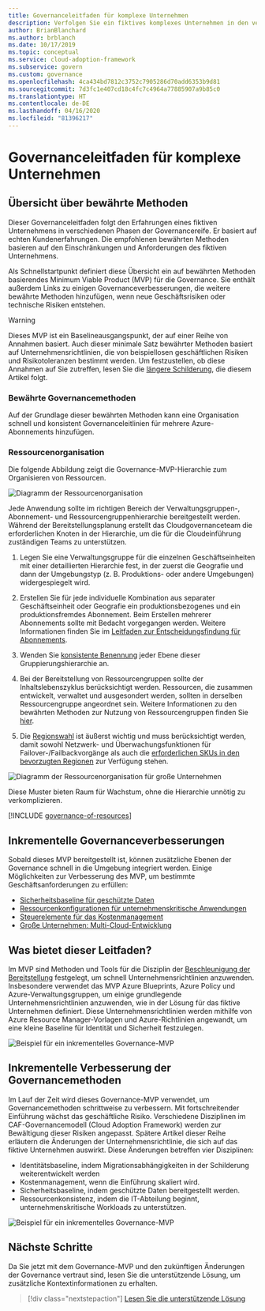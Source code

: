 ```yaml
---
title: Governanceleitfaden für komplexe Unternehmen
description: Verfolgen Sie ein fiktives komplexes Unternehmen in den verschiedenen Phasen der Governancereife, das ein MVP (Minimum Viable Product) basierend auf Best Practices definiert.
author: BrianBlanchard
ms.author: brblanch
ms.date: 10/17/2019
ms.topic: conceptual
ms.service: cloud-adoption-framework
ms.subservice: govern
ms.custom: governance
ms.openlocfilehash: 4ca434bd7812c3752c7905286d70add6353b9d81
ms.sourcegitcommit: 7d3fc1e407cd18c4fc7c4964a77885907a9b85c0
ms.translationtype: HT
ms.contentlocale: de-DE
ms.lasthandoff: 04/16/2020
ms.locfileid: "81396217"
---
```

# <a name="governance-guide-for-complex-enterprises"></a>Governanceleitfaden für komplexe Unternehmen

## <a name="overview-of-best-practices"></a>Übersicht über bewährte Methoden

Dieser Governanceleitfaden folgt den Erfahrungen eines fiktiven Unternehmens in verschiedenen Phasen der Governancereife. Er basiert auf echten Kundenerfahrungen. Die empfohlenen bewährten Methoden basieren auf den Einschränkungen und Anforderungen des fiktiven Unternehmens.

Als Schnellstartpunkt definiert diese Übersicht ein auf bewährten Methoden basierendes Minimum Viable Product (MVP) für die Governance. Sie enthält außerdem Links zu einigen Governanceverbesserungen, die weitere bewährte Methoden hinzufügen, wenn neue Geschäftsrisiken oder technische Risiken entstehen.

> [!WARNING]
> Dieses MVP ist ein Baselineausgangspunkt, der auf einer Reihe von Annahmen basiert. Auch dieser minimale Satz bewährter Methoden basiert auf Unternehmensrichtlinien, die von beispiellosen geschäftlichen Risiken und Risikotoleranzen bestimmt werden. Um festzustellen, ob diese Annahmen auf Sie zutreffen, lesen Sie die [längere Schilderung](./narrative.md), die diesem Artikel folgt.

### <a name="governance-best-practices"></a>Bewährte Governancemethoden

Auf der Grundlage dieser bewährten Methoden kann eine Organisation schnell und konsistent Governanceleitlinien für mehrere Azure-Abonnements hinzufügen.

### <a name="resource-organization"></a>Ressourcenorganisation

Die folgende Abbildung zeigt die Governance-MVP-Hierarchie zum Organisieren von Ressourcen.

![Diagramm der Ressourcenorganisation](../../../_images/govern/resource-organization.png)

Jede Anwendung sollte im richtigen Bereich der Verwaltungsgruppen-, Abonnement- und Ressourcengruppenhierarchie bereitgestellt werden. Während der Bereitstellungsplanung erstellt das Cloudgovernanceteam die erforderlichen Knoten in der Hierarchie, um die für die Cloudeinführung zuständigen Teams zu unterstützen.

1. Legen Sie eine Verwaltungsgruppe für die einzelnen Geschäftseinheiten mit einer detaillierten Hierarchie fest, in der zuerst die Geografie und dann der Umgebungstyp (z. B. Produktions- oder andere Umgebungen) widergespiegelt wird.

1. Erstellen Sie für jede individuelle Kombination aus separater Geschäftseinheit oder Geografie ein produktionsbezogenes und ein produktionsfremdes Abonnement. Beim Erstellen mehrerer Abonnements sollte mit Bedacht vorgegangen werden. Weitere Informationen finden Sie im [Leitfaden zur Entscheidungsfindung für Abonnements](../../../decision-guides/subscriptions/index.md).

1. Wenden Sie [konsistente Benennung](../../../ready/azure-best-practices/naming-and-tagging.md) jeder Ebene dieser Gruppierungshierarchie an.

1. Bei der Bereitstellung von Ressourcengruppen sollte der Inhaltslebenszyklus berücksichtigt werden. Ressourcen, die zusammen entwickelt, verwaltet und ausgesondert werden, sollten in derselben Ressourcengruppe angeordnet sein. Weitere Informationen zu den bewährten Methoden zur Nutzung von Ressourcengruppen finden Sie [hier](../../../decision-guides/resource-consistency/index.md).

1. Die [Regionswahl](../../../migrate/azure-best-practices/multiple-regions.md) ist äußerst wichtig und muss berücksichtigt werden, damit sowohl Netzwerk- und Überwachungsfunktionen für Failover-/Failbackvorgänge als auch die [erforderlichen SKUs in den bevorzugten Regionen](https://azure.microsoft.com/global-infrastructure/services) zur Verfügung stehen.

![Diagramm der Ressourcenorganisation für große Unternehmen](../../../_images/govern/large-enterprise-resource-organization.png)

Diese Muster bieten Raum für Wachstum, ohne die Hierarchie unnötig zu verkomplizieren.

[!INCLUDE [governance-of-resources](../../../../includes/governance-of-resources.md)]

<!-- See comments for suggestion to possibly add here -->

## <a name="incremental-governance-improvements"></a>Inkrementelle Governanceverbesserungen

Sobald dieses MVP bereitgestellt ist, können zusätzliche Ebenen der Governance schnell in die Umgebung integriert werden. Einige Möglichkeiten zur Verbesserung des MVP, um bestimmte Geschäftsanforderungen zu erfüllen:

- [Sicherheitsbaseline für geschützte Daten](./security-baseline-improvement.md)
- [Ressourcenkonfigurationen für unternehmenskritische Anwendungen](./resource-consistency-improvement.md)
- [Steuerelemente für das Kostenmanagement](./cost-management-improvement.md)
- [Große Unternehmen: Multi-Cloud-Entwicklung](./multicloud-improvement.md)

<!-- markdownlint-disable MD026 -->

## <a name="what-does-this-guidance-provide"></a>Was bietet dieser Leitfaden?

Im MVP sind Methoden und Tools für die Disziplin der [Beschleunigung der Bereitstellung](../../deployment-acceleration/index.md) festgelegt, um schnell Unternehmensrichtlinien anzuwenden. Insbesondere verwendet das MVP Azure Blueprints, Azure Policy und Azure-Verwaltungsgruppen, um einige grundlegende Unternehmensrichtlinien anzuwenden, wie in der Lösung für das fiktive Unternehmen definiert. Diese Unternehmensrichtlinien werden mithilfe von Azure Resource Manager-Vorlagen und Azure-Richtlinien angewandt, um eine kleine Baseline für Identität und Sicherheit festzulegen.

![Beispiel für ein inkrementelles Governance-MVP](../../../_images/govern/governance-mvp.png)

## <a name="incremental-improvements-to-governance-practices"></a>Inkrementelle Verbesserung der Governancemethoden

Im Lauf der Zeit wird dieses Governance-MVP verwendet, um Governancemethoden schrittweise zu verbessern. Mit fortschreitender Einführung wächst das geschäftliche Risiko. Verschiedene Disziplinen im CAF-Governancemodell (Cloud Adoption Framework) werden zur Bewältigung dieser Risiken angepasst. Spätere Artikel dieser Reihe erläutern die Änderungen der Unternehmensrichtlinie, die sich auf das fiktive Unternehmen auswirkt. Diese Änderungen betreffen vier Disziplinen:

- Identitätsbaseline, indem Migrationsabhängigkeiten in der Schilderung weiterentwickelt werden
- Kostenmanagement, wenn die Einführung skaliert wird.
- Sicherheitsbaseline, indem geschützte Daten bereitgestellt werden.
- Ressourcenkonsistenz, indem die IT-Abteilung beginnt, unternehmenskritische Workloads zu unterstützen.

![Beispiel für ein inkrementelles Governance-MVP](../../../_images/govern/governance-improvement-large.png)

## <a name="next-steps"></a>Nächste Schritte

Da Sie jetzt mit dem Governance-MVP und den zukünftigen Änderungen der Governance vertraut sind, lesen Sie die unterstützende Lösung, um zusätzliche Kontextinformationen zu erhalten.

> [!div class="nextstepaction"]
> [Lesen Sie die unterstützende Lösung](./narrative.md)
